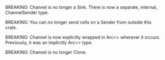 BREAKING: Channel is no longer a Sink.  There is now a separate,
internal, ChannelSender type.

BREAKING: You can no longer send cells on a Sender from outside this
crate.

BREAKING: Channel is now explicitly wrapped in Arc<> wherever it
occurs.  Previously, it was an implicitly Arc<> type.

BREAKING: Channel is no longer Clone.
